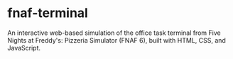 # fnaf-terminal
An interactive web-based simulation of the office task terminal from Five Nights at Freddy's: Pizzeria Simulator (FNAF 6), built with HTML, CSS, and JavaScript.
